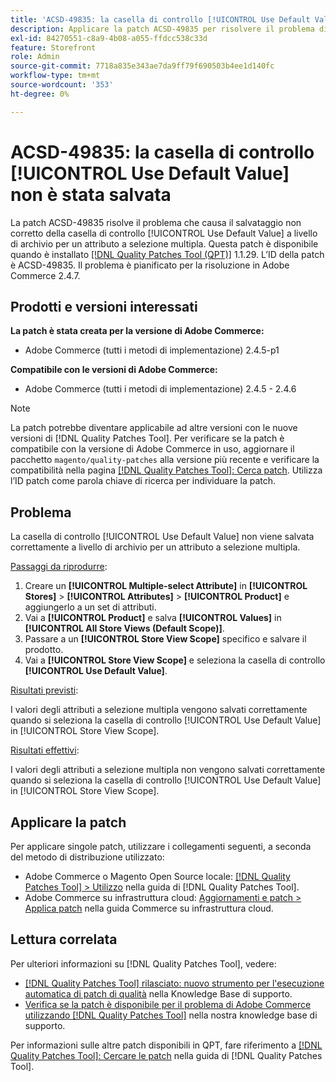 ```yaml
---
title: 'ACSD-49835: la casella di controllo [!UICONTROL Use Default Value] non è stata salvata'
description: Applicare la patch ACSD-49835 per risolvere il problema di Adobe Commerce in cui la casella di controllo [!UICONTROL Use Default Value] non viene salvata correttamente a livello di archivio per un attributo a selezione multipla.
exl-id: 84270551-c8a9-4b08-a055-ffdcc538c33d
feature: Storefront
role: Admin
source-git-commit: 7718a835e343ae7da9ff79f690503b4ee1d140fc
workflow-type: tm+mt
source-wordcount: '353'
ht-degree: 0%

---
```


# ACSD-49835: la casella di controllo [!UICONTROL Use Default Value] non è stata salvata

La patch ACSD-49835 risolve il problema che causa il salvataggio non corretto della casella di controllo [!UICONTROL Use Default Value] a livello di archivio per un attributo a selezione multipla. Questa patch è disponibile quando è installato [[!DNL Quality Patches Tool (QPT)]](/help/announcements/adobe-commerce-announcements/magento-quality-patches-released-new-tool-to-self-serve-quality-patches.md) 1.1.29. L’ID della patch è ACSD-49835. Il problema è pianificato per la risoluzione in Adobe Commerce 2.4.7.

## Prodotti e versioni interessati

**La patch è stata creata per la versione di Adobe Commerce:**

* Adobe Commerce (tutti i metodi di implementazione) 2.4.5-p1

**Compatibile con le versioni di Adobe Commerce:**

* Adobe Commerce (tutti i metodi di implementazione) 2.4.5 - 2.4.6

>[!NOTE]
>
>La patch potrebbe diventare applicabile ad altre versioni con le nuove versioni di [!DNL Quality Patches Tool]. Per verificare se la patch è compatibile con la versione di Adobe Commerce in uso, aggiornare il pacchetto `magento/quality-patches` alla versione più recente e verificare la compatibilità nella pagina [[!DNL Quality Patches Tool]: Cerca patch](https://experienceleague.adobe.com/tools/commerce-quality-patches/index.html?lang=it). Utilizza l’ID patch come parola chiave di ricerca per individuare la patch.

## Problema

La casella di controllo [!UICONTROL Use Default Value] non viene salvata correttamente a livello di archivio per un attributo a selezione multipla.

<u>Passaggi da riprodurre</u>:

1. Creare un **[!UICONTROL Multiple-select Attribute]** in **[!UICONTROL Stores]** > **[!UICONTROL Attributes]** > **[!UICONTROL Product]** e aggiungerlo a un set di attributi.
1. Vai a **[!UICONTROL Product]** e salva **[!UICONTROL Values]** in **[!UICONTROL All Store Views (Default Scope)]**.
1. Passare a un **[!UICONTROL Store View Scope]** specifico e salvare il prodotto.
1. Vai a **[!UICONTROL Store View Scope]** e seleziona la casella di controllo **[!UICONTROL Use Default Value]**.

<u>Risultati previsti</u>:

I valori degli attributi a selezione multipla vengono salvati correttamente quando si seleziona la casella di controllo [!UICONTROL Use Default Value] in [!UICONTROL Store View Scope].

<u>Risultati effettivi</u>:

I valori degli attributi a selezione multipla non vengono salvati correttamente quando si seleziona la casella di controllo [!UICONTROL Use Default Value] in [!UICONTROL Store View Scope].

## Applicare la patch

Per applicare singole patch, utilizzare i collegamenti seguenti, a seconda del metodo di distribuzione utilizzato:

* Adobe Commerce o Magento Open Source locale: [[!DNL Quality Patches Tool] > Utilizzo](https://experienceleague.adobe.com/docs/commerce-operations/tools/quality-patches-tool/usage.html?lang=it) nella guida di [!DNL Quality Patches Tool].
* Adobe Commerce su infrastruttura cloud: [Aggiornamenti e patch > Applica patch](https://experienceleague.adobe.com/docs/commerce-cloud-service/user-guide/develop/upgrade/apply-patches.html?lang=it) nella guida Commerce su infrastruttura cloud.

## Lettura correlata

Per ulteriori informazioni su [!DNL Quality Patches Tool], vedere:

* [[!DNL Quality Patches Tool] rilasciato: nuovo strumento per l&#39;esecuzione automatica di patch di qualità](/help/announcements/adobe-commerce-announcements/magento-quality-patches-released-new-tool-to-self-serve-quality-patches.md) nella Knowledge Base di supporto.
* [Verifica se la patch è disponibile per il problema di Adobe Commerce utilizzando  [!DNL Quality Patches Tool]](/help/support-tools/patches-available-in-qpt-tool/check-patch-for-magento-issue-with-magento-quality-patches.md) nella nostra knowledge base di supporto.

Per informazioni sulle altre patch disponibili in QPT, fare riferimento a [[!DNL Quality Patches Tool]: Cercare le patch](https://experienceleague.adobe.com/tools/commerce-quality-patches/index.html?lang=it) nella guida di [!DNL Quality Patches Tool].

